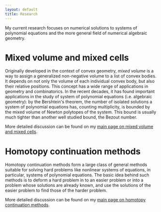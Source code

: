 ```yaml
---
layout: default
title: Research
---
```


My current research focuses on numerical solutions to systems of polynomial equations
and the more general field of numerical algebraic geometry.

Mixed volume and mixed cells
============================

Originally developed in the context of convex geometry, _mixed volume_ is a way
to assign a generalized non-negative volume to a list of convex bodies.
It depends on not only the volume of each individual convex body, but also
their relative positions.
This concept has a wide range of applications in geometry and combinatorics. 
In the recent decades, it has found important applications in the study of 
system of polynomial equations (i.e. algebraic geometry):
by the Bershtein's theorem, the number of isolated solutions a system of
polynomial equations has, counting multiplicity, is bounded by
the mixed volume of Newton polytopes of the system.
This bound is usually much tighter than another well studied bound, the Bezout number.

More detailed discussion can be found on my 
[main page on mixed volume and mixed cells](research/mixcell/).

Homotopy continuation methods
=============================

Homotopy continuation methods form a large class of general methods
suitable for solving hard problems like nonlinear systems of equations,
in particular, systems of polynomial equations.
The basic idea behind such methods is to deform a hard problem in to
an easier problem or into a problem whose solutions are already known,
and use the solutions of the easier problem to find those of the harder problem.

More detailed discussion can be found on my 
[main page on homotopy continuation methods](research/homotopy/).

